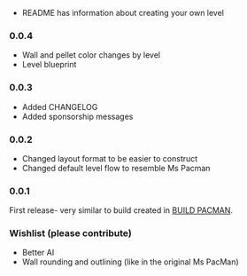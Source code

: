 * README has information about creating your own level

### 0.0.4

* Wall and pellet color changes by level
* Level blueprint

### 0.0.3

* Added CHANGELOG
* Added sponsorship messages

### 0.0.2

* Changed layout format to be easier to construct
* Changed default level flow to resemble Ms Pacman

### 0.0.1

First release- very similar to build created in [BUILD PACMAN](https://leanpub.com/buildpacman).

### Wishlist (please contribute)

* Better AI
* Wall rounding and outlining (like in the original Ms PacMan)
